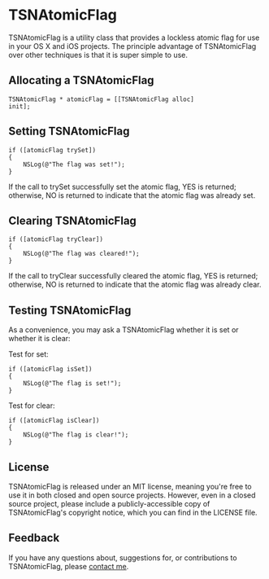 TSNAtomicFlag
=============

TSNAtomicFlag is a utility class that provides a lockless atomic flag for use in your OS X and iOS projects. The principle advantage of TSNAtomicFlag over other techniques is that it is super simple to use.

Allocating a TSNAtomicFlag
--------------------------
<code>TSNAtomicFlag * atomicFlag = [[TSNAtomicFlag alloc] init];</code>

Setting TSNAtomicFlag
---------------------
```
if ([atomicFlag trySet]) 
{
    NSLog(@"The flag was set!");
}
```
If the call to trySet successfully set the atomic flag, YES is returned; otherwise, NO is returned to indicate that the atomic flag was already set.

Clearing TSNAtomicFlag
----------------------
```
if ([atomicFlag tryClear])
{
    NSLog(@"The flag was cleared!");
}
```
If the call to tryClear successfully cleared the atomic flag, YES is returned; otherwise, NO is returned to indicate that the atomic flag was already clear.

Testing TSNAtomicFlag
---------------------
As a convenience, you may ask a TSNAtomicFlag whether it is set or whether it is clear:

Test for set:
```
if ([atomicFlag isSet])
{
    NSLog(@"The flag is set!");
}
```


Test for clear:
```
if ([atomicFlag isClear])
{
    NSLog(@"The flag is clear!");
}
```
    
License
-------
TSNAtomicFlag is released under an MIT license, meaning you're free to use it in both closed and open source projects. However, even in a closed source project, please include a publicly-accessible copy of TSNAtomicFlag's copyright notice, which you can find in the LICENSE file.

Feedback
--------
If you have any questions about, suggestions for, or contributions to TSNAtomicFlag, please [contact me](mailto:brianlambert@softwarenerd.org).
